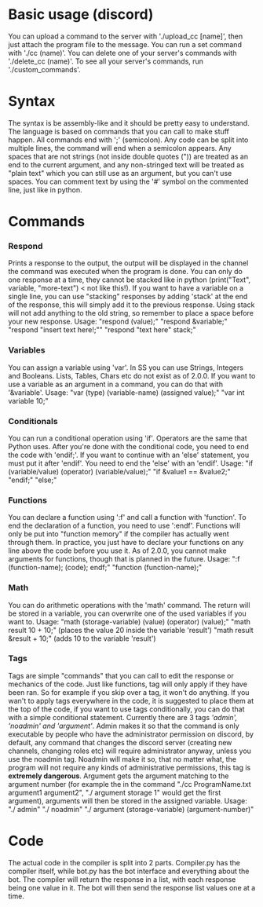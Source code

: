# Basic usage (discord)
You can upload a command to the server with './upload_cc [name]', then just attach the program file to the message. You can run a set command with './cc (name)'. You can delete one of your server's commands with './delete_cc (name)'. To see all your server's commands, run './custom_commands'.

# Syntax
The syntax is be assembly-like and it should be pretty easy to understand. The language is based on commands that you can call to make stuff happen. All commands end with ';' (semicolon). Any code can be split into multiple lines, the command will end when a semicolon appears. Any spaces that are not strings (not inside double quotes (")) are treated as an end to the current argument, and any non-stringed text will be treated as "plain text" which you can still use as an argument, but you can't use spaces. You can comment text by using the '#' symbol on the commented line, just like in python.

# Commands
### Respond
Prints a response to the output, the output will be displayed in the channel the command was executed when the program is done. You can only do one response at a time, they cannot be stacked like in python (print("Text", variable, "more-text") < not like this!). If you want to have a variable on a single line, you can use "stacking" responses by adding 'stack' at the end of the response, this will simply add it to the previous response. Using stack will not add anything to the old string, so remember to place a space before your new response. 
Usage: 
"respond (value);"
"respond &variable;"
"respond "insert text here!;""
"respond "text here" stack;"


### Variables
You can assign a variable using 'var'. In SS you can use Strings, Integers and Booleans. Lists, Tables, Chars etc do not exist as of 2.0.0. If you want to use a variable as an argument in a command, you can do that with '&variable'.
Usage: 
"var (type) (variable-name) (assigned value);"
"var int variable 10;"


### Conditionals
You can run a conditional operation using 'if'. Operators are the same that Python uses. After you're done with the conditional code, you need to end the code with 'endif;'. If you want to continue with an 'else' statement, you must put it after 'endif'. You need to end the 'else' with an 'endif'.
Usage:
"if (variable/value) (operator) (variable/value);"
"if &value1 == &value2;"
"endif;"
"else;"


### Functions
You can declare a function using ':f' and call a function with 'function'. To end the declaration of a function, you need to use ':endf'. Functions will only be put into "function memory" if the compiler has actually went through them. In practice, you just have to declare your functions on any line above the code before you use it. As of 2.0.0, you cannot make arguments for functions, though that is planned in the future.
Usage:
":f (function-name); (code); endf;"
"function (function-name);"

### Math
You can do arithmetic operations with the 'math' command. The return will be stored in a variable, you can overwrite one of the used variables if you want to.
Usage:
"math (storage-variable) (value) (operator) (value);"
"math result 10 + 10;" (places the value 20 inside the variable 'result')
"math result &result + 10;" (adds 10 to the variable 'result')

### Tags
Tags are simple "commands" that you can call to edit the response or mechanics of the code. Just like functions, tag will only apply if they have been ran. So for example if you skip over a tag, it won't do anything. If you wan't to apply tags everywhere in the code, it is suggested to place them at the top of the code, if you want to use tags conditionally, you can do that with a simple conditional statement.
Currently there are 3 tags *'admin', 'noadmin' and 'argument'*. Admin makes it so that the command is only executable by people who have the administrator permission on discord, by default, any command that changes the discord server (creating new channels, changing roles etc) will require administrator anyway, unless you use the noadmin tag. Noadmin will make it so, that no matter what, the program will not require any kinds of administrative permissions, this tag is **extremely dangerous**. Argument gets the argument matching to the argument number (for example the in the command "./cc ProgramName.txt argument1 argument2", "./ argument storage 1" would get the first argument), arguments will then be stored in the assigned variable.
Usage:
"./ admin"
"./ noadmin"
"./ argument (storage-variable) (argument-number)"

# Code
The actual code in the compiler is split into 2 parts. Compiler.py has the compiler itself, while bot.py has the bot interface and everything about the bot. The compiler will return the response in a list, with each response being one value in it. The bot will then send the response list values one at a time. 